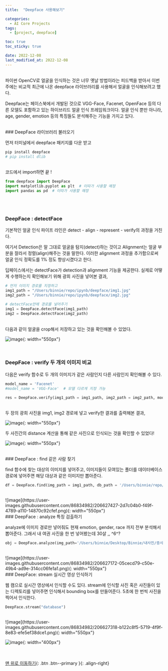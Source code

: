 ```yaml
---
title:  "Deepface 사용해보기" 

categories:
  - AI Core Projects
tags:
  - [project, deepface]

toc: true
toc_sticky: true

date: 2022-12-08
last_modified_at: 2022-12-08
---
```


<br/> 
파이썬 OpenCV로 얼굴을 인식하는 것은 너무 옛날 방법이라는 피드백을 받아서 이번주에는 비교적 최근에 나온 deepface 라이브러리를 사용해서 얼굴을 인식해보려고 했다.

Deepface는 페이스북에서 개발된 것으로 VGG-Face, Facenet, OpenFace 등의 다른 모델도 포함하고 있는 하이브리드 얼굴 인식 프레임워크이다. 얼굴 인식 뿐만 아니라, age, gender, emotion 등의 특징들도 분석해주는 기능을 가지고 있다. 


<br/> 
### DeepFace 라이브러리 불러오기

먼저 터미널에서 deepface 패키지를 다운 받고

```bash
pip install deepface
# pip install dlib 
```
<br/>
코드에서 import하면 끝  !

```python
from deepface import DeepFace
import matplotlib.pyplot as plt  # 이따가 사용할 예정 
import pandas as pd  # 이따가 사용할 예정 
```

<br/> <br/>
### DeepFace : detectFace

기본적인 얼굴 인식 파이프 라인은 detect - align - represent - verify의 과정을 거친다. 

여기서 Detection은 말 그대로 얼굴을 탐지(detect)하는 것이고 Alignment는 얼굴 부분을 잘라서 정렬(align)해주는 것을 말한다. 이러한 alignment 과정을 추가함으로써 얼굴 인식 정확도를 1% 정도 향상시켰다고 한다. 

딥페이스에서는 detectFace가 detection과 alignment 기능을 제공한다. 실제로 어떻게 수행하는지 확인해보기 위해 광희 사진을 넣어본 결과,

```python
# 먼저 이미지 경로를 지정하고
img1_path = "/Users/binnie/repo/ipynb/deepface/img1.jpg"
img2_path = "/Users/binnie/repo/ipynb/deepface/img2.jpg"

# detectFace안에 경로를 넣어주기 
img1 = DeepFace.detectFace(img1_path)
img2 = DeepFace.detectFace(img2_path)
```
<br/>
다음과 같이 얼굴을 crop해서 저장하고 있는 것을 확인해볼 수 있었다. 

![image](https://user-images.githubusercontent.com/86834982/206627367-4db2074f-9449-470e-985c-4c1d44a0aae4.png){: width="550px"}  

<br/>

### DeepFace : verify  두 개의 이미지 비교

다음은 verify 함수로 두 개의 이미지가 같은 사람인지 다른 사람인지 확인해볼 수 있다. 

```python
model_name = 'Facenet'
#model_name = 'VGG-Face'  # 모델 다르게 지정 가능 

res = DeepFace.verify(img1_path = img1_path, img2_path = img2_path, model_name = model_name)
```
<br/>
두 장의 광희 사진을 img1, img2 경로에 넣고 verify한 결과를 출력해본 결과, 

![image](https://user-images.githubusercontent.com/86834982/206627223-05c59b49-8568-4d2b-b7f2-63c068289c1d.png){: width="550px"}  

두 사진간의 distance 계산을 통해 같은 사진으로 인식되는 것을 확인할 수 있었다!

![image](https://user-images.githubusercontent.com/86834982/206627120-1df55966-a158-4e5d-be1c-f0ee979d5c6d.png){: width="550px"}  


<br/> 
### DeepFace : find  같은 사람 찾기

find 함수에 찾는 대상의 이미지를 넣어주고, 이미지들이 모여있는 폴더를 데이터베이스 경로에 넣어주면 해당 대상과 같은 이미지만 뽑아준다. 

```python
df = DeepFace.find(img_path = img1_path, db_path = '/Users/binnie/repo/ipynb/deepface/')
```
<br/>
![image](https://user-images.githubusercontent.com/86834982/206627427-2d7c04b0-f49f-4789-a110-14870c92cfef.png){: width="550px"}  


<br/> 
### DeepFace :   analyze  특징 검출하기

analyze에 이미지 경로만 넣어줘도 현재 emotion, gender, race 까지 전부 분석해서 뽑아준다. 그래서 내 여권 사진을 한 번 넣어봤는데 30살 ,, ^6^?

```python
obj = DeepFace.analyze(img_path='/Users/binnie/Desktop/Binnie/내사진/증사/여권사진.jpeg')
```
<br/>
![image](https://user-images.githubusercontent.com/86834982/206627172-05cecd79-c50e-49b4-ad9e-314cc06fe1a1.png){: width="550px"}  


<br/> 
### DeepFace: stream  실시간 영상 인식하기

웹 캠으로 실시간 영상에서 인식할 수도 있다. stream에 인식할 사진 혹은 사진들이 있는 디렉토리를 넣어주면 인식해서 bounding box를 만들어준다. 5초에 한 번씩 사진을 찍어서 인식한다. 

```python
DeepFace.stream("database")
```
<br/>
![image](https://user-images.githubusercontent.com/86834982/206627318-b122c8f5-5719-4f9f-8e83-efe5ef38dce1.png){: width="550px"}  

![image](https://user-images.githubusercontent.com/86834982/206627100-532a80d0-9b89-4149-8c78-613a370301c6.jpg){: width="400px"}  



<br/><br/>
[맨 위로 이동하기](#){: .btn .btn--primary }{: .align-right}
